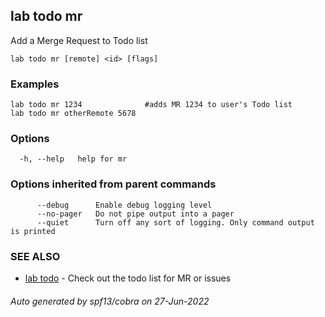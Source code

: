 ## lab todo mr

Add a Merge Request to Todo list

```
lab todo mr [remote] <id> [flags]
```

### Examples

```
lab todo mr 1234              #adds MR 1234 to user's Todo list
lab todo mr otherRemote 5678
```

### Options

```
  -h, --help   help for mr
```

### Options inherited from parent commands

```
      --debug      Enable debug logging level
      --no-pager   Do not pipe output into a pager
      --quiet      Turn off any sort of logging. Only command output is printed
```

### SEE ALSO

* [lab todo](lab_todo.md)	 - Check out the todo list for MR or issues

###### Auto generated by spf13/cobra on 27-Jun-2022
